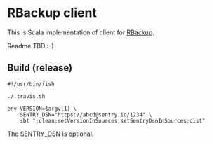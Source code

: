 # RBackup client

This is Scala implementation of client for [RBackup](https://github.com/jendakol/rbackup).

Readme TBD :-)

## Build (release)
```
#!/usr/bin/fish

./.travis.sh

env VERSION=$argv[1] \
    SENTRY_DSN="https://abcd@sentry.io/1234" \
    sbt ";clean;setVersionInSources;setSentryDsnInSources;dist"
```

The SENTRY_DSN is optional.
